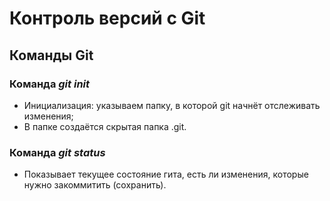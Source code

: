 # Контроль версий с Git
## __Команды Git__

### Команда *git init*
* Инициализация: указываем папку, в которой git начнёт отслеживать изменения;
* В папке создаётся скрытая папка .git.

### Команда *git status*
* Показывает текущее состояние гита, есть  ли изменения, которые нужно закоммитить (сохранить).
